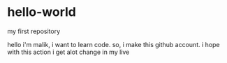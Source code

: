 # hello-world
my first repository

hello
i'm malik, i want to learn code. so, i make this github account. i hope with this action i get alot change in my live

